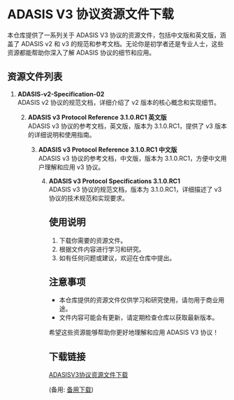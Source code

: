 # ADASIS V3 协议资源文件下载

本仓库提供了一系列关于 ADASIS V3 协议的资源文件，包括中文版和英文版，涵盖了 ADASIS v2 和 v3 的规范和参考文档。无论你是初学者还是专业人士，这些资源都能帮助你深入了解 ADASIS 协议的细节和应用。

## 资源文件列表

1. **ADASIS-v2-Specification-02**  
   ADASIS v2 协议的规范文档，详细介绍了 v2 版本的核心概念和实现细节。

   2. **ADASIS v3 Protocol Reference 3.1.0.RC1 英文版**  
      ADASIS v3 协议的参考文档，英文版，版本为 3.1.0.RC1，提供了 v3 版本的详细说明和使用指南。

      3. **ADASIS v3 Protocol Reference 3.1.0.RC1 中文版**  
         ADASIS v3 协议的参考文档，中文版，版本为 3.1.0.RC1，方便中文用户理解和应用 v3 协议。

         4. **ADASIS v3 Protocol Specifications 3.1.0.RC1**  
            ADASIS v3 协议的规范文档，版本为 3.1.0.RC1，详细描述了 v3 协议的技术规范和实现要求。

            ## 使用说明

            1. 下载你需要的资源文件。
            2. 根据文件内容进行学习和研究。
            3. 如有任何问题或建议，欢迎在仓库中提出。

            ## 注意事项

            - 本仓库提供的资源文件仅供学习和研究使用，请勿用于商业用途。
            - 文件内容可能会有更新，请定期检查仓库以获取最新版本。

            希望这些资源能够帮助你更好地理解和应用 ADASIS V3 协议！

            ## 下载链接
            [ADASISV3协议资源文件下载](https://pan.quark.cn/s/2054d931b66e) 

            (备用: [备用下载](https://pan.baidu.com/s/1SMQ3eizzPffIUVnwptnO7Q?pwd=1234))
